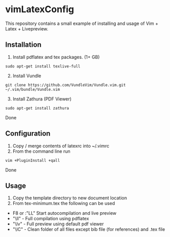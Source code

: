 # vimLatexConfig
This repository contains a small example of installing and usage of Vim + Latex + Livepreview.

## Installation

1. Install pdflatex and tex packages. (1+ GB)

```
sudo apt-get install texlive-full
```

2. Install Vundle 

```
git clone https://github.com/VundleVim/Vundle.vim.git ~/.vim/bundle/Vundle.vim

```

3. Install Zathura (PDF Viewer)
```
sudo apt-get install zathura

```
Done

## Configuration

 1. Copy / merge contents of latexrc into ~/.vimrc
 2. From the command line run
 
```
vim +PluginInstall +qall
```
Done
 
## Usage
 
 1. Copy the template directory to new document location
 2. From tex-minimum.tex the following can be used
  - F8 or :"LL" Start autocompilation and live preview
  - "\ll" - Full compilation using pdflatex
  - "\lv" - Full preview using default pdf viewer
  - "\lC" - Clean folder of all files except bib file (for references) and .tex file

  
  
